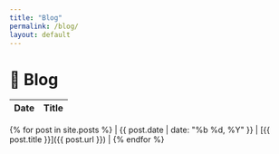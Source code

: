 ```yaml
---
title: "Blog"
permalink: /blog/
layout: default
---
```


# 📝 Blog

| Date | Title |
|------|-------|
{% for post in site.posts %}
| {{ post.date | date: "%b %d, %Y" }} | [{{ post.title }}]({{ post.url }}) |
{% endfor %}
